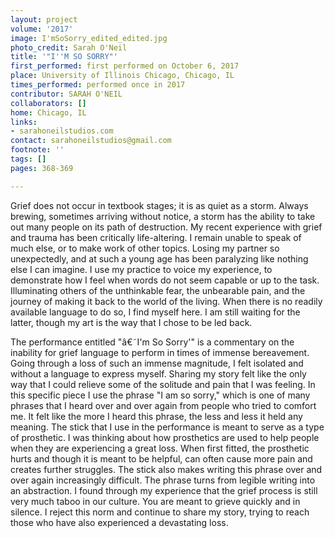 ```yaml
---
layout: project
volume: '2017'
image: I'mSoSorry_edited_edited.jpg
photo_credit: Sarah O'Neil
title: '"I''M SO SORRY"'
first_performed: first performed on October 6, 2017
place: University of Illinois Chicago, Chicago, IL
times_performed: performed once in 2017
contributor: SARAH O'NEIL
collaborators: []
home: Chicago, IL
links:
- sarahoneilstudios.com
contact: sarahoneilstudios@gmail.com
footnote: ''
tags: []
pages: 368-369

---
```


Grief does not occur in textbook stages; it is as quiet as a storm. Always brewing, sometimes arriving without notice, a storm has the ability to take out many people on its path of destruction. My recent experience with grief and trauma has been critically life-altering. I remain unable to speak of much else, or to make work of other topics. Losing my partner so unexpectedly, and at such a young age has been paralyzing like nothing else I can imagine. I use my practice to voice my experience, to demonstrate how I feel when words do not seem capable or up to the task. Illuminating others of the unthinkable fear, the unbearable pain, and the journey of making it back to the world of the living. When there is no readily available language to do so, I find myself here. I am still waiting for the latter, though my art is the way that I chose to be led back.

The performance entitled "â€˜I'm So Sorry'" is a commentary on the inability for grief language to perform in times of immense bereavement. Going through a loss of such an immense magnitude, I felt isolated and without a language to express myself. Sharing my story felt like the only way that I could relieve some of the solitude and pain that I was feeling. In this specific piece I use the phrase "I am so sorry," which is one of many phrases that I heard over and over again from people who tried to comfort me. It felt like the more I heard this phrase, the less and less it held any meaning. The stick that I use in the performance is meant to serve as a type of prosthetic. I was thinking about how prosthetics are used to help people when they are experiencing a great loss. When first fitted, the prosthetic hurts and though it is meant to be helpful, can often cause more pain and creates further struggles. The stick also makes writing this phrase over and over again increasingly difficult. The phrase turns from legible writing into an abstraction. I found through my experience that the grief process is still very much taboo in our culture. You are meant to grieve quickly and in silence. I reject this norm and continue to share my story, trying to reach those who have also experienced a devastating loss.
